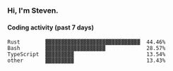 ### Hi, I'm Steven.

#### Coding activity (past 7 days)
```
Rust        ▓▓▓▓▓▓▓▓▓▓▓▓▓▓▓▓▓▓▓▓▓▓▓▓▓▓▓▓▓▓  44.46%
Bash        ▓▓▓▓▓▓▓▓▓▓▓▓▓▓▓▓▓▓▓             28.57%
TypeScript  ▓▓▓▓▓▓▓▓▓                       13.54%
other       ▓▓▓▓▓▓▓▓▓                       13.43%
```
